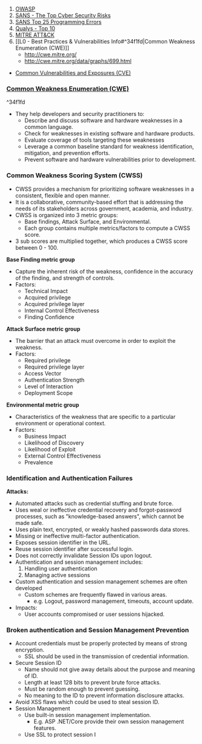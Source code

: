 1. [OWASP](https://owasp.org/www-project-top-ten/)
2. [SANS - The Top Cyber Security Risks](https://www.sans.org/blog/cis-controls-v8/)
3. [SANS Top 25 Programming Errors](http://www.sans.org/top25-programming-errors/)
4. [Qualys - Top 10](http://www.qualys.com/research/rnd/top10/)
5. [MITRE ATT&CK](https://attack.mitre.org/)
6. [[L0 - Best Practices & Vulnerabilities Info#^34f1fd|Common Weakness Enumeration (CWE)]]
	- http://cwe.mitre.org/
	- http://cwe.mitre.org/data/graphs/699.html
- [Common Vulnerabilities and Exposures (CVE)](http://cve.mitre.org/)

### [Common Weakness Enumeration (CWE)](http://cwe.mitre.org/)

^34f1fd
- They help developers and security practitioners to:
	- Describe and discuss software and hardware weaknesses in a common language.
	- Check for weaknesses in existing software and hardware products.
	- Evaluate coverage of tools targeting these weaknesses
	- Leverage a common baseline standard for weakness identification, mitigation, and prevention efforts.
	- Prevent software and hardware vulnerabilities prior to development.

### Common Weakness Scoring System (CWSS)
- CWSS provides a mechanism for prioritizing software weaknesses in a consistent, flexible and open manner.
- It is a collaborative, community-based effort that is addressing the needs of its stakeholders across government, academia, and industry.
- CWSS is organized into 3 metric groups:
	- Base findings, Attack Surface, and Environmental.
	- Each group contains multiple metrics/factors to compute a CWSS score.
- 3 sub scores are multiplied together, which produces a CWSS score between 0 - 100.

**Base Finding metric group**
- Capture the inherent risk of the weakness, confidence in the accuracy of the finding, and strength of controls.
- Factors:
	- Technical Impact
	- Acquired privilege
	- Acquired privilege layer
	- Internal Control Effectiveness
	- Finding Confidence

**Attack Surface metric group**
- The barrier that an attack must overcome in order to exploit the weakness.
- Factors:
	- Required privilege
	- Required privilege layer
	- Access Vector
	- Authentication Strength
	- Level of Interaction
	- Deployment Scope

**Environmental metric group**
- Characteristics of the weakness that are specific to a particular environment or operational context.
- Factors:
	- Business Impact
	- Likelihood of Discovery
	- Likelihood of Exploit
	- External Control Effectiveness
	- Prevalence

### Identification and Authentication Failures
**Attacks:**
- Automated attacks such as credential stuffing and brute force.
- Uses weal or ineffective credential recovery and forgot-password processes, such as "knowledge-based answers", which cannot be made safe.
- Uses plain text, encrypted, or weakly hashed passwords data stores.
- Missing or ineffective multi-factor authentication.
- Exposes session identifier in the URL.
- Reuse session identifier after successful login.
- Does not correctly invalidate Session IDs upon logout.
- Authentication and session management includes:
	1. Handling user authentication
	2. Managing active sessions
- Custom authentication and session management schemes are often developed
	- Custom schemes are frequently flawed in various areas.
		- e.g. Logout, password management, timeouts, account update.
- Impacts:
	- User accounts compromised or user sessions hijacked.

### Broken authentication and Session Management Prevention
- Account credentials must be properly protected by means of strong encryption.
	- SSL should be used in the transmission of credential information.
- Secure Session ID
	- Name should not give away details about the purpose and meaning of ID.
	- Length at least 128 bits to prevent brute force attacks.
	- Must be random enough to prevent guessing.
	- No meaning to the ID to prevent information disclosure attacks.
- Avoid XSS flaws which could be used to steal session ID.
- Session Management
	- Use built-in session management implementation.
		- E.g. ASP .NET/Core provide their own session management features.
	- Use SSL to protect session I